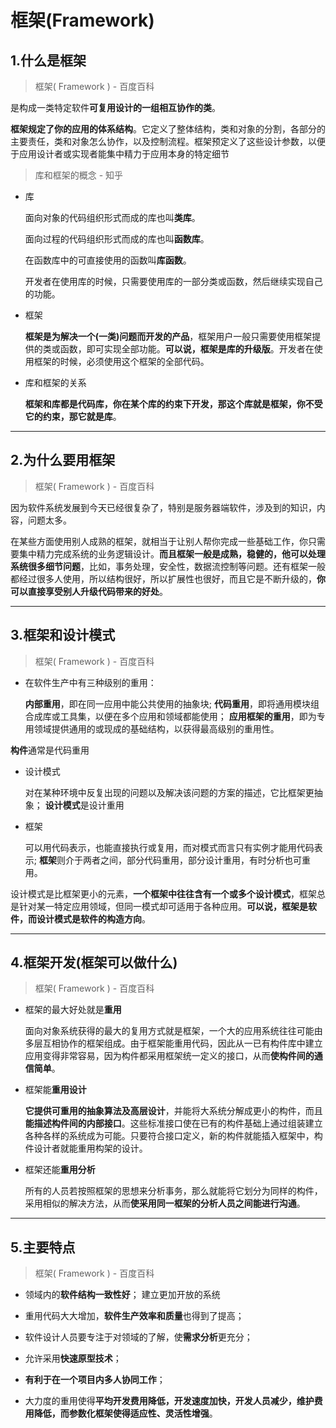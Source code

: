 # 框架(Framework)

## 1.什么是框架

> 框架( Framework ) - 百度百科

是构成一类特定软件**可复用设计的一组相互协作的类**。

**框架规定了你的应用的体系结构**。它定义了整体结构，类和对象的分割，各部分的主要责任，类和对象怎么协作，以及控制流程。框架预定义了这些设计参数，以便于应用设计者或实现者能集中精力于应用本身的特定细节

> 库和框架的概念 - 知乎

- 库

    面向对象的代码组织形式而成的库也叫**类库**。

    面向过程的代码组织形式而成的库也叫**函数库**。

    在函数库中的可直接使用的函数叫**库函数**。

    开发者在使用库的时候，只需要使用库的一部分类或函数，然后继续实现自己的功能。

- 框架

    **框架是为解决一个(一类)问题而开发的产品**，框架用户一般只需要使用框架提供的类或函数，即可实现全部功能。**可以说，框架是库的升级版**。开发者在使用框架的时候，必须使用这个框架的全部代码。

- 库和框架的关系

    **框架和库都是代码库，你在某个库的约束下开发，那这个库就是框架，你不受它的约束，那它就是库**。

----

## 2.为什么要用框架

> 框架( Framework ) - 百度百科

因为软件系统发展到今天已经很复杂了，特别是服务器端软件，涉及到的知识，内容，问题太多。

在某些方面使用别人成熟的框架，就相当于让别人帮你完成一些基础工作，你只需要集中精力完成系统的业务逻辑设计。**而且框架一般是成熟，稳健的，他可以处理系统很多细节问题**，比如，事务处理，安全性，数据流控制等问题。还有框架一般都经过很多人使用，所以结构很好，所以扩展性也很好，而且它是不断升级的，**你可以直接享受别人升级代码带来的好处**。

----

## 3.框架和设计模式

> 框架( Framework ) - 百度百科

- 在软件生产中有三种级别的重用：

    **内部重用**，即在同一应用中能公共使用的抽象块;
    **代码重用**，即将通用模块组合成库或工具集，以便在多个应用和领域都能使用；
    **应用框架的重用**，即为专用领域提供通用的或现成的基础结构，以获得最高级别的重用性。

**构件**通常是代码重用

- 设计模式

    对在某种环境中反复出现的问题以及解决该问题的方案的描述，它比框架更抽象；
    **设计模式**是设计重用

- 框架

    可以用代码表示，也能直接执行或复用，而对模式而言只有实例才能用代码表示;
    **框架**则介于两者之间，部分代码重用，部分设计重用，有时分析也可重用。

设计模式是比框架更小的元素，**一个框架中往往含有一个或多个设计模式**，框架总是针对某一特定应用领域，但同一模式却可适用于各种应用。**可以说，框架是软件，而设计模式是软件的构造方向**。

----

## 4.框架开发(框架可以做什么)

> 框架( Framework ) - 百度百科

- 框架的最大好处就是**重用**

    面向对象系统获得的最大的复用方式就是框架，一个大的应用系统往往可能由多层互相协作的框架组成。由于框架能重用代码，因此从一已有构件库中建立应用变得非常容易，因为构件都采用框架统一定义的接口，从而**使构件间的通信简单**。

- 框架能**重用设计**

    **它提供可重用的抽象算法及高层设计**，并能将大系统分解成更小的构件，而且**能描述构件间的内部接口**。这些标准接口使在已有的构件基础上通过组装建立各种各样的系统成为可能。只要符合接口定义，新的构件就能插入框架中，构件设计者就能重用构架的设计。

- 框架还能**重用分析**

    所有的人员若按照框架的思想来分析事务，那么就能将它划分为同样的构件，采用相似的解决方法，从而**使采用同一框架的分析人员之间能进行沟通**。

----

## 5.主要特点

> 框架( Framework ) - 百度百科

- 领域内的**软件结构一致性好**； 建立更加开放的系统

- 重用代码大大增加，**软件生产效率和质量**也得到了提高；

- 软件设计人员要专注于对领域的了解，使**需求分析**更充分；

- 允许采用**快速原型技术**；

- **有利于在一个项目内多人协同工作**；

- 大力度的重用使得**平均开发费用降低，开发速度加快，开发人员减少，维护费用降低，而参数化框架使得适应性、灵活性增强**。
